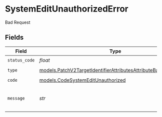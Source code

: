 # SystemEditUnauthorizedError

Bad Request


## Fields

| Field                                                                                                                                    | Type                                                                                                                                     | Required                                                                                                                                 | Description                                                                                                                              | Example                                                                                                                                  |
| ---------------------------------------------------------------------------------------------------------------------------------------- | ---------------------------------------------------------------------------------------------------------------------------------------- | ---------------------------------------------------------------------------------------------------------------------------------------- | ---------------------------------------------------------------------------------------------------------------------------------------- | ---------------------------------------------------------------------------------------------------------------------------------------- |
| `status_code`                                                                                                                            | *float*                                                                                                                                  | :heavy_check_mark:                                                                                                                       | N/A                                                                                                                                      |                                                                                                                                          |
| `type`                                                                                                                                   | [models.PatchV2TargetIdentifierAttributesAttributeBadRequestType](../models/patchv2targetidentifierattributesattributebadrequesttype.md) | :heavy_check_mark:                                                                                                                       | N/A                                                                                                                                      |                                                                                                                                          |
| `code`                                                                                                                                   | [models.CodeSystemEditUnauthorized](../models/codesystemeditunauthorized.md)                                                             | :heavy_check_mark:                                                                                                                       | N/A                                                                                                                                      |                                                                                                                                          |
| `message`                                                                                                                                | *str*                                                                                                                                    | :heavy_check_mark:                                                                                                                       | N/A                                                                                                                                      | Cannot update a System attribute.                                                                                                        |
